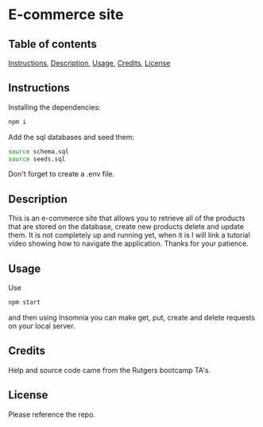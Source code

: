# E-commerce site

## Table of contents
[Instructions](#instructions),
[Description](#description),
[Usage](#usage),
[Credits](#credits),
[License](#license)

## Instructions
Installing the dependencies:
```bash
npm i
```
Add the sql databases and seed them:
```bash
source schema.sql
source seeds.sql
```
Don't forget to create a .env file.

## Description
This is an e-commerce site that allows you to retrieve all of the products that are stored on the database, 
create new products delete and update them.
It is not completely up and running yet, when it is I will link
a tutorial video showing how to navigate the application.
Thanks for your patience.

## Usage
Use 
```bash
npm start
```
and then using Insomnia you can make get, put, create and delete requests
on your local server.


## Credits
Help and source code came from the Rutgers bootcamp TA's.

## License
Please reference the repo.
